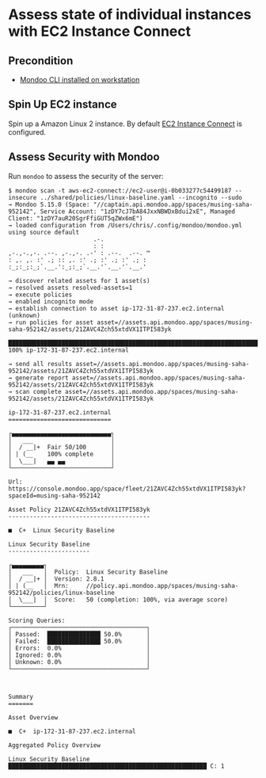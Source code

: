# Assess state of individual instances with EC2 Instance Connect

## Precondition

 * [Mondoo CLI installed on workstation](https://mondoo.com/docs/operating_systems/installation/installation)

## Spin Up EC2 instance

Spin up a Amazon Linux 2 instance. By default [EC2 Instance Connect](https://docs.aws.amazon.com/AWSEC2/latest/UserGuide/Connect-using-EC2-Instance-Connect.html) is configured.


## Assess Security with Mondoo

Run `mondoo` to assess the security of the server:

```
$ mondoo scan -t aws-ec2-connect://ec2-user@i-0b033277c54499187 --insecure ../shared/policies/linux-baseline.yaml --incognito --sudo
→ Mondoo 5.15.0 (Space: "//captain.api.mondoo.app/spaces/musing-saha-952142", Service Account: "1zDY7cJ7bA84JxxNBWDxBdui2xE", Managed Client: "1zDY7auR20SgrFfiGUT5qZWx6mE")
→ loaded configuration from /Users/chris/.config/mondoo/mondoo.yml using source default
                        .-.            
                        : :            
,-.,-.,-. .--. ,-.,-. .-' : .--.  .--. ™
: ,. ,. :' .; :: ,. :' .; :' .; :' .; :
:_;:_;:_;`.__.':_;:_;`.__.'`.__.'`.__.'

→ discover related assets for 1 asset(s)
→ resolved assets resolved-assets=1
→ execute policies
→ enabled incognito mode
→ establish connection to asset ip-172-31-87-237.ec2.internal (unknown)
→ run policies for asset asset=//assets.api.mondoo.app/spaces/musing-saha-952142/assets/21ZAVC4Zch55xtdVX1ITPI583yk

███████████████████████████████████████████████████████████████████████████ 100% ip-172-31-87-237.ec2.internal

→ send all results asset=//assets.api.mondoo.app/spaces/musing-saha-952142/assets/21ZAVC4Zch55xtdVX1ITPI583yk
→ generate report asset=//assets.api.mondoo.app/spaces/musing-saha-952142/assets/21ZAVC4Zch55xtdVX1ITPI583yk
→ scan complete asset=//assets.api.mondoo.app/spaces/musing-saha-952142/assets/21ZAVC4Zch55xtdVX1ITPI583yk

ip-172-31-87-237.ec2.internal
=============================

┌▄▄▄▄▄▄▄▄▄▄▄▄▄▄▄▄▄▄▄▄▄▄▄▄▄▄▄▄┐
│   ___                      │
│  / __|+  Fair 50/100       │
│ | (__    100% complete     │
│  \___|   ▄▄ ▄▄             │
└────────────────────────────┘

Url: https://console.mondoo.app/space/fleet/21ZAVC4Zch55xtdVX1ITPI583yk?spaceId=musing-saha-952142

Asset Policy 21ZAVC4Zch55xtdVX1ITPI583yk
----------------------------------------

■  C+  Linux Security Baseline

Linux Security Baseline
-----------------------

┌▄▄▄▄▄▄▄▄▄┐
│   ___   │  Policy:  Linux Security Baseline
│  / __|+ │  Version: 2.8.1
│ | (__   │  Mrn:     //policy.api.mondoo.app/spaces/musing-saha-952142/policies/linux-baseline
│  \___|  │  Score:   50 (completion: 100%, via average score)
└─────────┘

Scoring Queries:
┌──────────────────────────────────────┐
│ Passed:  ███████████████ 50.0%       │
│ Failed:  ███████████████ 50.0%       │
│ Errors:  0.0%                        │
│ Ignored: 0.0%                        │
│ Unknown: 0.0%                        │
└──────────────────────────────────────┘



Summary
=======

Asset Overview

■  C+  ip-172-31-87-237.ec2.internal

Aggregated Policy Overview

Linux Security Baseline ████████████████████████████████████████████████████████ C: 1 

```